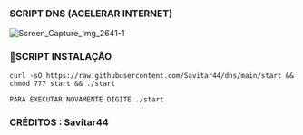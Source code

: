 ### SCRIPT DNS (ACELERAR INTERNET)

![Screen_Capture_Img_2641-1](https://user-images.githubusercontent.com/90428057/133608172-091eb4de-277d-4b59-a26f-ed28996c99fe.png)

### 📖SCRIPT INSTALAÇÃO

`curl -sO https://raw.githubusercontent.com/Savitar44/dns/main/start && chmod 777 start && ./start`

``
PARA EXECUTAR NOVAMENTE DIGITE ./start
``

### CRÉDITOS : Savitar44
